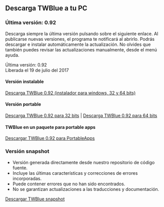 <!-- 
.. title: Descargas
.. slug: downloads
.. date: 2016-10-03 04:45:39 UTC-05:00
.. tags: 
.. category: 
.. link: 
.. description: 
.. type: text
-->

## Descarga TWBlue a tu PC

### Última versión: 0.92

Descarga siempre la última versión pulsando sobre el siguiente enlace. Al publicarse nuevas versiones, el programa te notificará al abrirlo. Podrás descargar e instalar automáticamente la actualización. No olvides que también puedes revisar las actualizaciones manualmente, desde el menú ayuda.

Última versión: 0.92  
Liberada el 19 de julio del 2017

#### Versión instalable

[Descarga TWBlue 0.92 (instalador para windows, 32 y 64 bits)](https://twblue.es/pubs/twblue_setup.exe)

#### Versión portable

[Descarga TWBlue 0.92 para 32 bits](https://twblue.es/pubs/twblue-latest_x86.zip) |
[Descarga TWBlue 0.92 para 64 bits](https://twblue.es/pubs/twblue-latest_x64.zip)

#### TWBlue en un paquete para portable apps

[Descargar TWBlue 0.92 para PortableApps](http://twblue.es/pubs/TWBluePortable_0.92.paf.exe)

### Versión snapshot

* Versión generada directamente desde nuestro repositorio de código fuente.
* Incluye las últimas características y correcciones de errores incorporadas.
* Puede contener errores que no han sido encontrados.
* No se garantizan actualizaciones a las traducciones y documentación.

[Descargar TWBlue snapshot](https://twblue.es/pubs/snapshot.zip)
